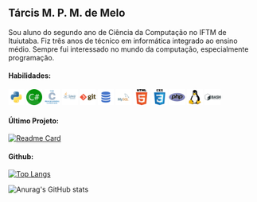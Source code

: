 ## Tárcis M. P. M. de Melo

Sou aluno do segundo ano de Ciência da Computação no IFTM de Ituiutaba. Fiz três anos de técnico em informática integrado ao ensino médio. Sempre fui interessado no mundo da computação, especialmente programação.

#### Habilidades:

<img height="32" width="32" src="https://raw.githubusercontent.com/github/explore/80688e429a7d4ef2fca1e82350fe8e3517d3494d/topics/python/python.png"/>  <img height="32" width="32" src="https://raw.githubusercontent.com/github/explore/80688e429a7d4ef2fca1e82350fe8e3517d3494d/topics/csharp/csharp.png"/>    <img height="32" width="32" src="https://raw.githubusercontent.com/github/explore/80688e429a7d4ef2fca1e82350fe8e3517d3494d/topics/c/c.png"/>  <img height="32" width="32" src="https://raw.githubusercontent.com/github/explore/80688e429a7d4ef2fca1e82350fe8e3517d3494d/topics/java/java.png"/>  <img height="32" width="32" src="https://raw.githubusercontent.com/github/explore/80688e429a7d4ef2fca1e82350fe8e3517d3494d/topics/git/git.png"/>    <img height="32" width="32" src="https://raw.githubusercontent.com/github/explore/80688e429a7d4ef2fca1e82350fe8e3517d3494d/topics/sql/sql.png"/>    <img height="32" width="32" src="https://raw.githubusercontent.com/github/explore/80688e429a7d4ef2fca1e82350fe8e3517d3494d/topics/mysql/mysql.png"/>    <img height="32" width="32" src="https://raw.githubusercontent.com/github/explore/80688e429a7d4ef2fca1e82350fe8e3517d3494d/topics/html/html.png"/>  <img height="32" width="32" src="https://raw.githubusercontent.com/github/explore/80688e429a7d4ef2fca1e82350fe8e3517d3494d/topics/css/css.png"/>    <img height="32" width="32" src="https://raw.githubusercontent.com/github/explore/80688e429a7d4ef2fca1e82350fe8e3517d3494d/topics/php/php.png"/>    <img height="32" width="32" src="https://raw.githubusercontent.com/github/explore/80688e429a7d4ef2fca1e82350fe8e3517d3494d/topics/linux/linux.png"/>    <img height="32" width="32" src="https://raw.githubusercontent.com/github/explore/80688e429a7d4ef2fca1e82350fe8e3517d3494d/topics/bash/bash.png"/>

#### Último Projeto:

[![Readme Card](https://github-readme-stats.vercel.app/api/pin/?username=TarcisMoreda&repo=Estruturas-de-Dados-em-C&theme=tokyonight&locale=pt-br&hide_border=true)](https://github.com/TarcisMoreda/Estruturas-de-Dados-em-C)

#### Github:

[![Top Langs](https://github-readme-stats.vercel.app/api/top-langs/?username=TarcisMoreda&theme=tokyonight&locale=pt-br&hide_border=true)](https://github.com/TarcisMoreda)

![Anurag's GitHub stats](https://github-readme-stats.vercel.app/api?username=TarcisMoreda&theme=tokyonight&locale=pt-br&hide_border=true)
